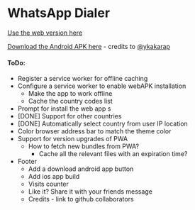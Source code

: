 # WhatsApp Dialer


[Use the web version here](http://sgsvenkatesh.github.io/whatsapp-dialer)

[Download the Android APK here](https://github.com/sgsvenkatesh/whatsapp-dialer/raw/master/whatsappany/APK/whatsappany_v0.1.apk) - credits to [@ykakarap](https://github.com/ykakarap)

#### ToDo:
- Register a service worker for offline caching
- Configure a service worker to enable webAPK installation
  - Make the app to work offline 
  - Cache the country codes list
- Prompt for install the web app s
- [DONE] Support for other countries
- [DONE] Automatically select country from user IP location
- Color browser address bar to match the theme color 
- Support for version upgrades of PWA
  - How to fetch new bundles from PWA? 
    - Cache all the relevant files with an expiration time? 
- Footer
  - Add a download android app button 
  - Add ios app build 
  - Visits counter
  - Like it? Share it with your friends message
  - Credits - link to github collaborators
